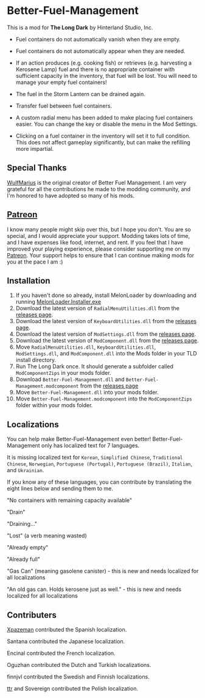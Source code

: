 # Better-Fuel-Management


This is a mod for **The Long Dark** by Hinterland Studio, Inc.


* Fuel containers do not automatically vanish when they are empty.

* Fuel containers do not automatically appear when they are needed.

* If an action produces (e.g. cooking fish) or retrieves (e.g. harvesting a Kerosene Lamp) fuel and there is no appropriate container with sufficient capacity in the inventory, that fuel will be lost. You will need to manage your empty fuel containers!

* The fuel in the Storm Lantern can be drained again.

* Transfer fuel between fuel containers.

* A custom radial menu has been added to make placing fuel containers easier. You can change the key or disable the menu in the Mod Settings.

* Clicking on a fuel container in the inventory will set it to full condition. This does not affect gameplay significantly, but can make the refilling more impartial.

## Special Thanks

[WulfMarius](https://github.com/WulfMarius) is the original creator of Better Fuel Management. I am very grateful for all the contributions he made to the modding community, and I'm honored to have adopted so many of his mods.

## [Patreon](https://www.patreon.com/ds5678)

I know many people might skip over this, but I hope you don't. You are so special, and I would appreciate your support. Modding takes lots of time, and I have expenses like food, internet, and rent. If you feel that I have improved your playing experience, please consider supporting me on my [Patreon](https://www.patreon.com/ds5678). Your support helps to ensure that I can continue making mods for you at the pace I am :)

## Installation

1. If you haven't done so already, install MelonLoader by downloading and running [MelonLoader.Installer.exe](https://github.com/HerpDerpinstine/MelonLoader/releases/latest/download/MelonLoader.Installer.exe)
2. Download the latest version of `RadialMenuUtilities.dll` from the [releases page](https://github.com/ds5678/RadialMenuUtilities/releases).
3. Download the latest version of `KeyboardUtilities.dll` from the [releases page](https://github.com/ds5678/KeyboardUtilities/releases).
4. Download the latest version of `ModSettings.dll` from the [releases page](https://github.com/zeobviouslyfakeacc/ModSettings/releases).
5. Download the latest version of `ModComponent.dll` from the [releases page](https://github.com/ds5678/ModComponent/releases).
6. Move `RadialMenuUtilities.dll`, `KeyboardUtilities.dll`, `ModSettings.dll`, and `ModComponent.dll` into the Mods folder in your TLD install directory.
7. Run The Long Dark once. It should generate a subfolder called `ModComponentZips` in your mods folder.
8. Download `Better-Fuel-Management.dll` and `Better-Fuel-Management.modcomponent` from the [releases page](https://github.com/ds5678/Better-Fuel-Management/releases)
9. Move `Better-Fuel-Management.dll` into your mods folder.
10. Move `Better-Fuel-Management.modcomponent` into the `ModComponentZips` folder within your mods folder.

## Localizations

You can help make Better-Fuel-Management even better! Better-Fuel-Management only has localized text for 7 languages.

It is missing localized text for `Korean`, `Simplified Chinese`, `Traditional Chinese`, `Norwegian`, `Portuguese (Portugal)`, `Portuguese (Brazil)`, `Italian`, and `Ukrainian`. 

If you know any of these languages, you can contribute by translating the eight lines below and sending them to me.

"No containers with remaining capacity available"

"Drain"

"Draining..."

"Lost" (a verb meaning wasted)

"Already empty"

"Already full"

"Gas Can" (meaning gasolene canister) - this is new and needs localized for all localizations

"An old gas can. Holds kerosene just as well." - this is new and needs localized for all localizations

## Contributers

[Xpazeman](https://github.com/Xpazeman) contributed the Spanish localization.

Santana contributed the Japanese localization.

Encinal contributed the French localization.

Oguzhan contributed the Dutch and Turkish localizations.

finnjvl contributed the Swedish and Finnish localizations.

[ttr](https://github.com/ttr) and Sovereign contributed the Polish localization.